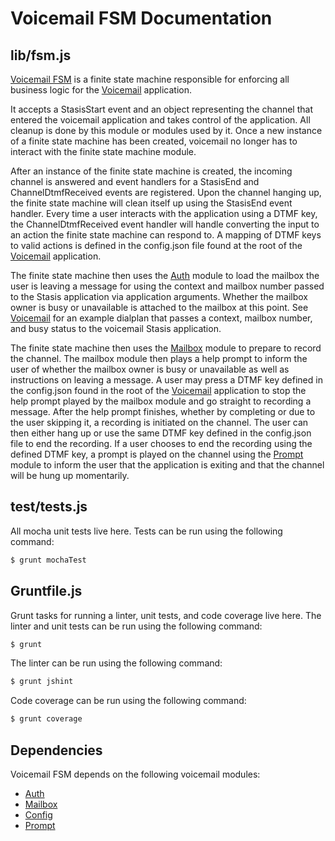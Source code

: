 # Voicemail FSM Documentation

## lib/fsm.js

[Voicemail FSM](https://github.com/asterisk/node-voicemail-fsm) is a finite state machine responsible for enforcing all business logic for the [Voicemail](voicemail.md) application.

It accepts a StasisStart event and an object representing the channel that entered the voicemail application and takes control of the application. All cleanup is done by this module or modules used by it. Once a new instance of a finite state machine has been created, voicemail no longer has to interact with the finite state machine module.

After an instance of the finite state machine is created, the incoming channel is answered and event handlers for a StasisEnd and ChannelDtmfReceived events are registered. Upon the channel hanging up, the finite state machine will clean itself up using the StasisEnd event handler. Every time a user interacts with the application using a DTMF key, the ChannelDtmfReceived event handler will handle converting the input to an action the finite state machine can respond to. A mapping of DTMF keys to valid actions is defined in the config.json file found at the root of the [Voicemail](voicemail.md) application.

The finite state machine then uses the [Auth](auth.md) module to load the mailbox the user is leaving a message for using the context and mailbox number passed to the Stasis application via application arguments. Whether the mailbox owner is busy or unavailable is attached to the mailbox at this point. See [Voicemail](voicemail.md) for an example dialplan that passes a context, mailbox number, and busy status to the voicemail Stasis application.

The finite state machine then uses the [Mailbox](mailbox.md) module to prepare to record the channel. The mailbox module then plays a help prompt to inform the user of whether the mailbox owner is busy or unavailable as well as instructions on leaving a message. A user may press a DTMF key defined in the config.json found in the root of the [Voicemail](voicemail.md) application to stop the help prompt played by the mailbox module and go straight to recording a message. After the help prompt finishes, whether by completing or due to the user skipping it, a recording is initiated on the channel. The user can then either hang up or use the same DTMF key defined in the config.json file to end the recording. If a user chooses to end the recording using the defined DTMF key, a prompt is played on the channel using the [Prompt](prompt.md) module to inform the user that the application is exiting and that the channel will be hung up momentarily.

## test/tests.js

All mocha unit tests live here. Tests can be run using the following command:

```bash
$ grunt mochaTest
```

## Gruntfile.js

Grunt tasks for running a linter, unit tests, and code coverage live here. The linter and unit tests can be run using the following command:

```bash
$ grunt
```

The linter can be run using the following command:

```bash
$ grunt jshint
```

Code coverage can be run using the following command:

```bash
$ grunt coverage
```

## Dependencies

Voicemail FSM depends on the following voicemail modules:

- [Auth](auth.md)
- [Mailbox](mailbox.md)
- [Config](config.md)
- [Prompt](prompt.md)
